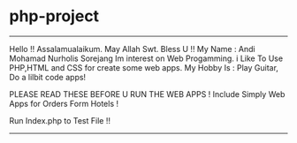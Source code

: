 # php-project
------------------------------------------------------
Hello !! Assalamualaikum. 
May Allah Swt. Bless U !!
My Name : Andi Mohamad Nurholis Sorejang
Im interest on Web Progamming.
i Like To Use PHP,HTML and CSS for create some web apps. 
My Hobby Is : Play Guitar, Do a lilbit code apps!

PLEASE READ THESE BEFORE U RUN THE WEB APPS !
Include Simply Web Apps for Orders Form Hotels !

Run Index.php to Test File !!
******************************************************
